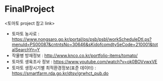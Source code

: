 # FinalProject

<토마토 project 참고 link>
- 토마토 농사로 : https://www.nongsaro.go.kr/portal/ps/psb/psbl/workScheduleDtl.ps?menuId=PS00087&cntntsNo=30646&sKidofcomdtySeCode=210001&totalSearchYn=Y
- 작물병 방재정보 : http://www.knco.co.kr/portfolio-items/tomato/
- 토마토 생육조사 정보 : https://www.youtube.com/watch?v=ok0BOVvwxVE
- 토마토 생장시기별 최적환경정보(표준 데이터) : https://smartfarm.rda.go.kr/dtsv/grwhct_pub.do

